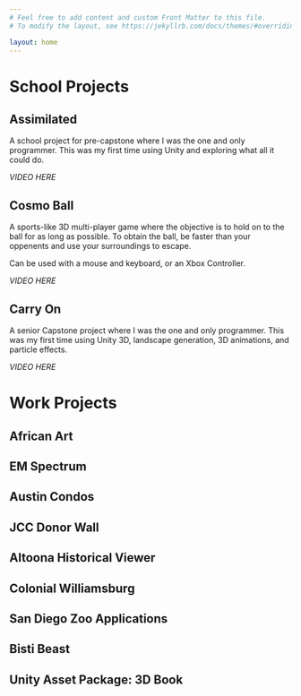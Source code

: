 ```yaml
---
# Feel free to add content and custom Front Matter to this file.
# To modify the layout, see https://jekyllrb.com/docs/themes/#overriding-theme-defaults

layout: home
---
```


[//]: [![](https://img.youtube.com/vi/t0HaSMWAEm0/0.jpg)](https://youtu.be/t0HaSMWAEm0)

# School Projects

## Assimilated

A school project for pre-capstone where I was the one and only programmer.
This was my first time using Unity and exploring what all it could do.

*VIDEO HERE*

## Cosmo Ball

A sports-like 3D multi-player game where the objective is to hold on to the ball for as long as possible.
To obtain the ball, be faster than your oppenents and use your surroundings to escape.

Can be used with a mouse and keyboard, or an Xbox Controller.  

*VIDEO HERE*

## Carry On

A senior Capstone project where I was the one and only programmer.
This was my first time using Unity 3D, landscape generation, 3D animations, and particle effects.

*VIDEO HERE*



# Work Projects

## African Art

## EM Spectrum 

## Austin Condos

## JCC Donor Wall

## Altoona Historical Viewer

## Colonial Williamsburg 

## San Diego Zoo Applications

## Bisti Beast

## Unity Asset Package: 3D Book 
